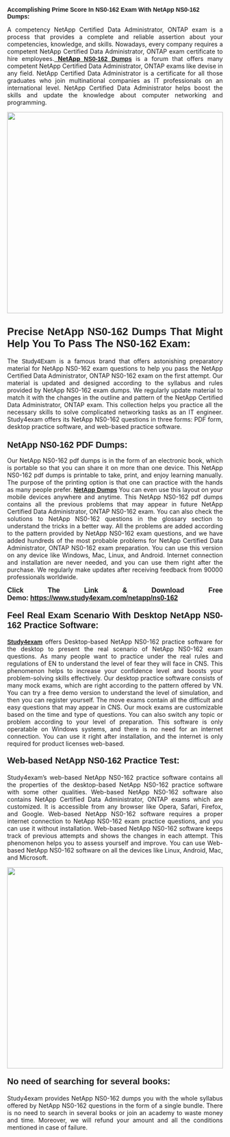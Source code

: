 <span style="font-family:Lucida Sans Unicode,Lucida Grande,sans-serif;"><strong>Accomplishing Prime Score In NS0-162 Exam With NetApp NS0-162 Dumps:</strong></span></h1>

<p style="text-align: justify;">A competency NetApp Certified Data Administrator, ONTAP exam is a process that provides a complete and reliable assertion about your competencies, knowledge, and skills. Nowadays, every company requires a competent NetApp Certified Data Administrator, ONTAP exam certificate to hire employees.<a href="https://www.study4exam.com/netapp/ns0-162-valid-dumps"><strong> NetApp <span style="font-family:Verdana,Geneva,sans-serif;">NS0-162 Dumps</span></strong></a> is a forum that offers many competent NetApp Certified Data Administrator, ONTAP exams like devise in any field. NetApp Certified Data Administrator is a certificate for all those graduates who join multinational companies as IT professionals on an international level. NetApp Certified Data Administrator helps boost the skills and update the knowledge about computer networking and programming.</p>

<p style="text-align: justify;"><a href="https://www.study4exam.com/netapp/ns0-162"><img alt="" src="https://lh3.googleusercontent.com/pw/AL9nZEVlv7Ske_7_4HBAyUdTuN-7WvZcN6USfD6boPasgRTsSOgYJDiupUICTUV6X1uu6AGge2hWciDKxhKOVo3NFQUTTQUskCQl05KIpPWzKoMrqE_mCRGOXTps-Wcp07HSL0DIbWWBcBIFUI3Ea8n_KHg=w1659-h933-no" style="width: 100%; height: 470px;" /></a></p>

<h2 style="text-align: justify;"><span style="font-family:Lucida Sans Unicode,Lucida Grande,sans-serif;"><strong><span style="font-size:24px;">Precise NetApp NS0-162 Dumps That Might Help You To Pass The NS0-162 Exam:</span></strong></span></h2>

<p style="text-align: justify;">The <span style="font-family:Lucida Sans Unicode,Lucida Grande,sans-serif;">Study4Exam</span> is a famous brand that offers astonishing preparatory material for NetApp NS0-162 exam questions to help you pass the NetApp Certified Data Administrator, ONTAP NS0-162 exam on the first attempt. Our material is updated and designed according to the syllabus and rules provided by NetApp NS0-162 exam dumps. We regularly update material to match it with the changes in the outline and pattern of the NetApp Certified Data Administrator, ONTAP exam. This collection helps you practice all the necessary skills to solve complicated networking tasks as an IT engineer. Study4exam offers its NetApp NS0-162 questions in three forms: PDF form, desktop practice software, and web-based practice software. </p>

<h3 style="text-align: justify;"><strong><span style="font-size:20px;"><span style="font-family:Lucida Sans Unicode,Lucida Grande,sans-serif;">NetApp NS0-162 PDF Dumps:</span></span></strong></h3>

<p style="text-align: justify;">Our NetApp NS0-162 pdf dumps is in the form of an electronic book, which is portable so that you can share it on more than one device. This NetApp NS0-162 pdf dumps is printable to take, print, and enjoy learning manually. The purpose of the printing option is that one can practice with the hands as many people prefer. <a href="https://www.study4exam.com/netapp-exams"><span style="font-family:Lucida Sans Unicode,Lucida Grande,sans-serif;"><strong>NetApp Dumps</strong></span></a> You can even use this layout on your mobile devices anywhere and anytime. This NetApp NS0-162 pdf dumps contains all the previous problems that may appear in future NetApp Certified Data Administrator, ONTAP NS0-162 exam. You can also check the solutions to NetApp NS0-162 questions in the glossary section to understand the tricks in a better way. All the problems are added according to the pattern provided by NetApp NS0-162 exam questions, and we have added hundreds of the most probable problems for NetApp Certified Data Administrator, ONTAP NS0-162 exam preparation. You can use this version on any device like Windows, Mac, Linux, and Android. Internet connection and installation are never needed, and you can use them right after the purchase. We regularly make updates after receiving feedback from 90000 professionals worldwide.</p>

<p style="text-align: justify;"><span style="font-family:Lucida Sans Unicode,Lucida Grande,sans-serif;"><strong><span style="font-size:16px;">Click The Link & Download Free Demo:</span></strong></span> <strong><span style="font-family:Lucida Sans Unicode,Lucida Grande,sans-serif;"><span style="font-size:16px;"><a href="https://www.study4exam.com/netapp/ns0-162">https://www.study4exam.com/netapp/ns0-162</a></span></span></strong></p>

<h4 style="text-align: justify;"><strong><span style="font-family:Lucida Sans Unicode,Lucida Grande,sans-serif;"><span style="font-size:20px;">Feel Real Exam Scenario With Desktop NetApp NS0-162 Practice Software:</span></span></strong></h4>

<p style="text-align: justify;"><a href="https://www.study4exam.com/"><span style="font-family:Verdana,Geneva,sans-serif;"><strong>Study4exam</strong></span></a> offers Desktop-based NetApp NS0-162 practice software for the desktop to present the real scenario of NetApp NS0-162 exam questions. As many people want to practice under the real rules and regulations of EN to understand the level of fear they will face in CNS. This phenomenon helps to increase your confidence level and boosts your problem-solving skills effectively. Our desktop practice software consists of many mock exams, which are right according to the pattern offered by VN. You can try a free demo version to understand the level of simulation, and then you can register yourself. The move exams contain all the difficult and easy questions that may appear in CNS. Our mock exams are customizable based on the time and type of questions. You can also switch any topic or problem according to your level of preparation. This software is only operatable on Windows systems, and there is no need for an internet connection. You can use it right after installation, and the internet is only required for product licenses web-based. </p>

<h4 style="text-align: justify;"><span style="font-family:Lucida Sans Unicode,Lucida Grande,sans-serif;"><strong><span style="font-size:20px;">Web-based NetApp NS0-162 Practice Test:</span></strong></span></h4>

<p style="text-align: justify;">Study4exam’s web-based NetApp NS0-162 practice software contains all the properties of the desktop-based NetApp NS0-162 practice software with some other qualities. Web-based NetApp NS0-162 software also contains NetApp Certified Data Administrator, ONTAP exams which are customized. It is accessible from any browser like Opera, Safari, Firefox, and Google. Web-based NetApp NS0-162 software requires a proper internet connection to NetApp NS0-162 exam practice questions, and you can use it without installation. Web-based NetApp NS0-162 software keeps track of previous attempts and shows the changes in each attempt. This phenomenon helps you to assess yourself and improve. You can use Web-based NetApp NS0-162 software on all the devices like Linux, Android, Mac, and Microsoft.</p>

<p style="text-align: center;"><a href="https://www.study4exam.com/netapp/ns0-162"><img alt="" src="https://lh3.googleusercontent.com/pw/AL9nZEUUSkRyvc4gudeH81RsLWSZLUIhDbbix90UQ4Nknl42MiPXhE2WvgE6ynXQK8mQ23j1q8BlcR3zkz-sugUKDhmp-cvdF7FN6gsDIAW958mBJ52F35JmoMau5RsT1NIRYA6usGyWQMtl6sjcUF3Hd-w=w1659-h933-no" style="width: 100%; height: 470px;" /></a></p>

<h4 style="text-align: justify;"><span style="font-family:Lucida Sans Unicode,Lucida Grande,sans-serif;"><strong><span style="font-size:20px;">No need of searching for several books:</span></strong></span></h4>

<p style="text-align: justify;">Study4exam provides NetApp NS0-162 dumps you with the whole syllabus offered by NetApp NS0-162 questions in the form of a single bundle. There is no need to search in several books or join an academy to waste money and time. Moreover, we will refund your amount and all the conditions mentioned in case of failure.</p>
